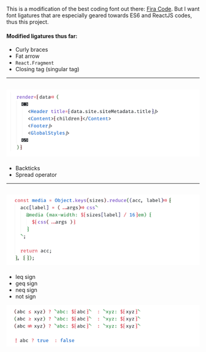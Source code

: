 This is a modification of the best coding font out there: [Fira Code](https://github.com/tonsky/FiraCode). But I want font ligatures that are especially geared towards ES6 and ReactJS codes, thus this project.


#### Modified ligatures thus far:

- Curly braces
- Fat arrow 
- `React.Fragment`
- Closing tag (singular tag)

---
![](assets/fragments.png)
---

- Backticks
- Spread operator

---
![](assets/backtick.png)
---

- leq sign
- geq sign
- neq sign
- not sign

![](assets/bang.png)

